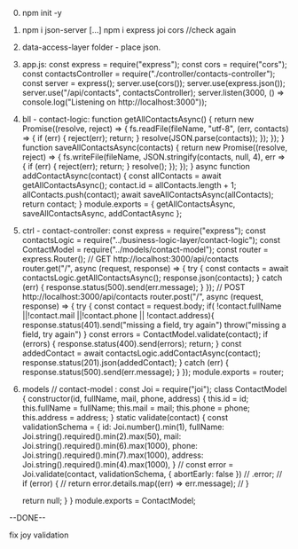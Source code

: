 0. npm init -y
0. npm i json-server [...] npm i express joi cors //check again
0. data-access-layer folder - place json.
0. app.js:
const express = require("express");
const cors = require("cors");
const contactsController = require("./controller/contacts-controller");
const server = express();
server.use(cors()); 
server.use(express.json());
server.use("/api/contacts", contactsController);
server.listen(3000, () => console.log("Listening on http://localhost:3000"));



0. bll - contact-logic:
function getAllContactsAsync() {
    return new Promise((resolve, reject) => {
        fs.readFile(fileName, "utf-8", (err, contacts) => {
            if (err) {
                reject(err);
                return;
            }
            resolve(JSON.parse(contacts));
        });
    });
}
function saveAllContactsAsync(contacts) {
    return new Promise((resolve, reject) => {
        fs.writeFile(fileName, JSON.stringify(contacts, null, 4), err => {
            if (err) {
                reject(err);
                return;
            }
            resolve();
        });
    });
}
async function addContactAsync(contact) {
    const allContacts = await getAllContactsAsync();
    contact.id = allContacts.length + 1;
    allContacts.push(contact);
    await saveAllContactsAsync(allContacts);
    return contact;
}
module.exports = {
    getAllContactsAsync,
    saveAllContactsAsync,
    addContactAsync
};

0. ctrl - contact-controller:
const express = require("express");
const contactsLogic = require("../business-logic-layer/contact-logic");
const ContactModel = require("../models/contact-model");
const router = express.Router();
// GET http://localhost:3000/api/contacts
router.get("/", async (request, response) => {
    try {
        const contacts = await contactsLogic.getAllContactsAsync();
        response.json(contacts);
    }
    catch (err) {
        response.status(500).send(err.message);
    }
});
// POST http://localhost:3000/api/contacts
router.post("/", async (request, response) => {
    try {
        const contact = request.body;
        if( !contact.fullName ||!contact.mail ||!contact.phone || !contact.address){
            response.status(401).send("missing a field, try again")
            throw("missing a field, try again")
        }
        const errors = ContactModel.validate(contact);
        if (errors) {
            response.status(400).send(errors);
            return;
        }
        const addedContact = await contactsLogic.addContactAsync(contact);
        response.status(201).json(addedContact);
    }
    catch (err) {
        response.status(500).send(err.message);
    }
});
module.exports = router;

0. models // contact-model : 
const Joi = require("joi");
class ContactModel {
  constructor(id, fullName, mail, phone, address) {
    this.id = id;
    this.fullName = fullName;
    this.mail = mail;
    this.phone = phone;
    this.address = address;
  }
  static validate(contact) {
    const validationSchema = {
      id: Joi.number().min(1),
      fullName: Joi.string().required().min(2).max(50),
      mail: Joi.string().required().min(6).max(1000),
      phone: Joi.string().required().min(7).max(1000),
      address: Joi.string().required().min(4).max(1000),
    }
    // const error = Joi.validate(contact, validationSchema, { abortEarly: false })
    //   .error;
    // if (error) {
    //   return error.details.map((err) => err.message);
    // }

    return null;
  }
}
module.exports = ContactModel;

--DONE-- 

fix joy validation